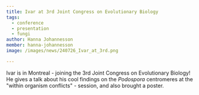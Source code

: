 ```yaml
---
title: Ivar at 3rd Joint Congress on Evolutionary Biology
tags:
  - conference
  - presentation
  - fungi
author: Hanna Johannesson
member: hanna-johannesson
image: /images/news/240726_Ivar_at_3rd.png

---
```


Ivar is in Montreal - joining the 3rd Joint Congress on Evolutionary Biology! He gives a talk about his cool findings on the *Podospora* centromeres at the "within organism conflicts" - session, and also brought a poster.